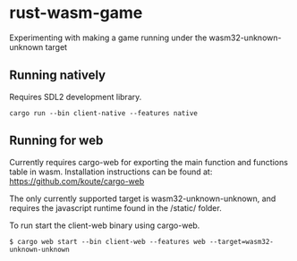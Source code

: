 # rust-wasm-game
Experimenting with making a game running under the wasm32-unknown-unknown target

## Running natively

Requires SDL2 development library.

```
cargo run --bin client-native --features native
```

## Running for web

Currently requires cargo-web for exporting the main function and functions table in wasm. Installation instructions can be found at:  https://github.com/koute/cargo-web

The only currently supported target is wasm32-unknown-unknown, and requires the javascript runtime found in the /static/ folder.

To run start the client-web binary using cargo-web.

```
$ cargo web start --bin client-web --features web --target=wasm32-unknown-unknown
```
